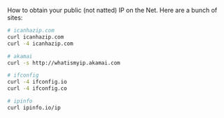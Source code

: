 How to obtain your public (not natted) IP on the Net.
Here are a bunch of sites:
```sh
# icanhazip.com
curl icanhazip.com
curl -4 icanhazip.com

# akamai
curl -s http://whatismyip.akamai.com

# ifconfig
curl -4 ifconfig.io
curl -4 ifconfig.co

# ipinfo
curl ipinfo.io/ip
```
